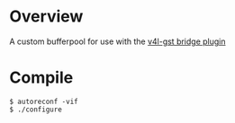 Overview
========

A custom bufferpool for use with the [v4l-gst bridge plugin](https://github.com/igel-oss/v4l-gst)

Compile
=======

```
$ autoreconf -vif
$ ./configure
